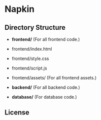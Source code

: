 # Napkin

## Directory Structure

- **frontend/** (For all frontend code.)
- frontend/index.html
- frontend/style.css
- frontend/script.js
- frontend/assets/ (For all frontend assets.)

- **backend/** (For all backend code.)

- **database/** (For database code.)

## License
